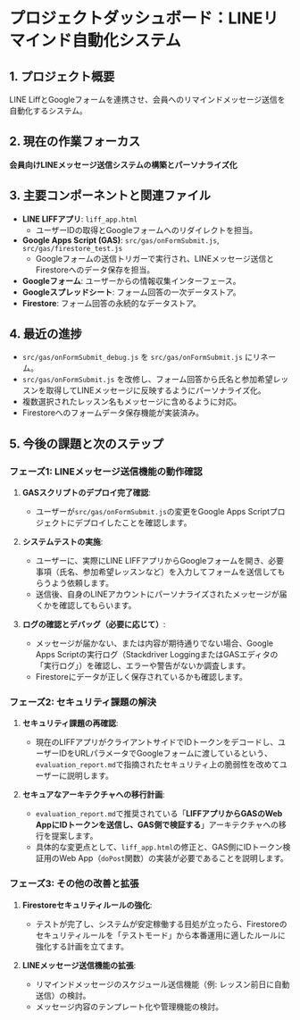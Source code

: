 # プロジェクトダッシュボード：LINEリマインド自動化システム

## 1. プロジェクト概要
LINE LiffとGoogleフォームを連携させ、会員へのリマインドメッセージ送信を自動化するシステム。

## 2. 現在の作業フォーカス
**会員向けLINEメッセージ送信システムの構築とパーソナライズ化**

## 3. 主要コンポーネントと関連ファイル
- **LINE LIFFアプリ**: `liff_app.html`
  - ユーザーIDの取得とGoogleフォームへのリダイレクトを担当。
- **Google Apps Script (GAS)**: `src/gas/onFormSubmit.js`, `src/gas/firestore_test.js`
  - Googleフォームの送信トリガーで実行され、LINEメッセージ送信とFirestoreへのデータ保存を担当。
- **Googleフォーム**: ユーザーからの情報収集インターフェース。
- **Googleスプレッドシート**: フォーム回答の一次データストア。
- **Firestore**: フォーム回答の永続的なデータストア。

## 4. 最近の進捗
- `src/gas/onFormSubmit_debug.js` を `src/gas/onFormSubmit.js` にリネーム。
- `src/gas/onFormSubmit.js` を改修し、フォーム回答から氏名と参加希望レッスンを取得してLINEメッセージに反映するようにパーソナライズ化。
- 複数選択されたレッスン名もメッセージに含めるように対応。
- Firestoreへのフォームデータ保存機能が実装済み。

## 5. 今後の課題と次のステップ

### フェーズ1: LINEメッセージ送信機能の動作確認

1.  **GASスクリプトのデプロイ完了確認**:
    *   ユーザーが`src/gas/onFormSubmit.js`の変更をGoogle Apps Scriptプロジェクトにデプロイしたことを確認します。

2.  **システムテストの実施**:
    *   ユーザーに、実際にLINE LIFFアプリからGoogleフォームを開き、必要事項（氏名、参加希望レッスンなど）を入力してフォームを送信してもらうよう依頼します。
    *   送信後、自身のLINEアカウントにパーソナライズされたメッセージが届くかを確認してもらいます。

3.  **ログの確認とデバッグ（必要に応じて）**:
    *   メッセージが届かない、または内容が期待通りでない場合、Google Apps Scriptの実行ログ（Stackdriver LoggingまたはGASエディタの「実行ログ」）を確認し、エラーや警告がないか調査します。
    *   Firestoreにデータが正しく保存されているかも確認します。

### フェーズ2: セキュリティ課題の解決

1.  **セキュリティ課題の再確認**:
    *   現在のLIFFアプリがクライアントサイドでIDトークンをデコードし、ユーザーIDをURLパラメータでGoogleフォームに渡しているという、`evaluation_report.md`で指摘されたセキュリティ上の脆弱性を改めてユーザーに説明します。

2.  **セキュアなアーキテクチャへの移行計画**:
    *   `evaluation_report.md`で推奨されている「**LIFFアプリからGASのWeb AppにIDトークンを送信し、GAS側で検証する**」アーキテクチャへの移行を提案します。
    *   具体的な変更点として、`liff_app.html`の修正と、GAS側にIDトークン検証用のWeb App（`doPost`関数）の実装が必要であることを説明します。

### フェーズ3: その他の改善と拡張

1.  **Firestoreセキュリティルールの強化**:
    *   テストが完了し、システムが安定稼働する目処が立ったら、Firestoreのセキュリティルールを「テストモード」から本番運用に適したルールに強化する計画を立てます。

2.  **LINEメッセージ送信機能の拡張**:
    *   リマインドメッセージのスケジュール送信機能（例: レッスン前日に自動送信）の検討。
    *   メッセージ内容のテンプレート化や管理機能の検討。
